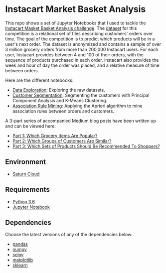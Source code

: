 # Instacart Market Basket Analysis

This repo shows a set of Jupyter Notebooks that I used to tackle the [Instacart Masket Basket Analysis challenge](https://www.kaggle.com/c/instacart-market-basket-analysis). The [dataset](https://github.com/khanhnamle1994/instacart-orders/tree/master/data) for this competition is a relational set of files describing customers' orders over time. The goal of the competition is to predict which products will be in a user's next order. The dataset is anonymized and contains a sample of over 3 million grocery orders from more than 200,000 Instacart users. For each user, Instacart provides between 4 and 100 of their orders, with the sequence of products purchased in each order. Instacart also provides the week and hour of day the order was placed, and a relative measure of time between orders.

Here are the different notebooks:
* [Data Exploration](https://github.com/khanhnamle1994/instacart-orders/blob/master/notebooks/Instacart-Simple-Data-Exploration.ipynb): Exploring the raw datasets.
* [Customer Segmentation](https://github.com/khanhnamle1994/instacart-orders/blob/master/notebooks/Customer-Segments-with-PCA.ipynb): Segmenting the customers with Principal Component Analysis and K-Means Clustering.
* [Association Rule Mining](https://github.com/khanhnamle1994/instacart-orders/blob/master/notebooks/Association-Rule-Mining.ipynb): Applying the Apriori algorithm to mine association rules between orders and customers.

A 3-part series of accompanied Medium blog posts have been written up and can be viewed here:
* [Part 1: Which Grocery Items Are Popular?](https://towardsdatascience.com/instacart-market-basket-analysis-part-1-which-grocery-items-are-popular-61cadbb401c8)
* [Part 2: Which Groups of Customers Are Similar?](https://towardsdatascience.com/instacart-market-basket-analysis-part-2-which-groups-of-customers-are-similar-618e88b0866d)
* [Part 3: Which Sets of Products Should Be Recommended To Shoppers?](https://towardsdatascience.com/instacart-market-basket-analysis-part-3-which-sets-of-products-should-be-recommended-to-shoppers-9651751d3cd3)

## Environment

* [Saturn Cloud](https://www.saturncloud.io/)

## Requirements

* [Python 3.6](https://www.python.org/downloads/release/python-360/)
* [Jupyter Notebook](http://jupyter.org/)

## Dependencies

Choose the latest versions of any of the dependencies below:
* [pandas](https://pandas.pydata.org/)
* [numpy](http://www.numpy.org/)
* [scipy](https://www.scipy.org/)
* [matplotlib](https://matplotlib.org/)
* [sklearn](http://scikit-learn.org/stable/)

